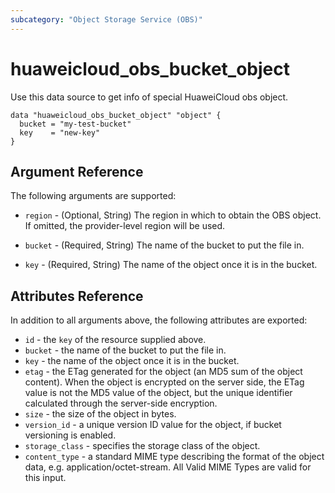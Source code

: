 ```yaml
---
subcategory: "Object Storage Service (OBS)"
---
```


# huaweicloud\_obs\_bucket\_object

Use this data source to get info of special HuaweiCloud obs object.

```hcl
data "huaweicloud_obs_bucket_object" "object" {
  bucket = "my-test-bucket"
  key    = "new-key"
}
```

## Argument Reference

The following arguments are supported:

* `region` - (Optional, String) The region in which to obtain the OBS object. If omitted, the provider-level region will be used.

* `bucket` - (Required, String) The name of the bucket to put the file in.

* `key` - (Required, String) The name of the object once it is in the bucket.

## Attributes Reference

In addition to all arguments above, the following attributes are exported:

* `id` - the `key` of the resource supplied above.
* `bucket` -  the name of the bucket to put the file in.
* `key` - the name of the object once it is in the bucket.
* `etag` - the ETag generated for the object (an MD5 sum of the object content).
  When the object is encrypted on the server side, the ETag value is not the MD5 value of the object,
  but the unique identifier calculated through the server-side encryption.
* `size` - the size of the object in bytes.
* `version_id` - a unique version ID value for the object, if bucket versioning is enabled.
* `storage_class` - specifies the storage class of the object.
* `content_type` - a standard MIME type describing the format of the object data, e.g. application/octet-stream.
  All Valid MIME Types are valid for this input.
